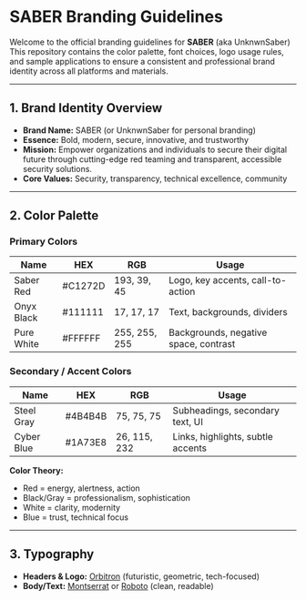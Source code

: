 # SABER Branding Guidelines

Welcome to the official branding guidelines for **SABER** (aka UnknwnSaber)
This repository contains the color palette, font choices, logo usage rules, and sample applications to ensure a consistent and professional brand identity across all platforms and materials.

---

## 1. Brand Identity Overview

- **Brand Name:** SABER (or UnknwnSaber for personal branding)
- **Essence:** Bold, modern, secure, innovative, and trustworthy
- **Mission:** Empower organizations and individuals to secure their digital future through cutting-edge red teaming and transparent, accessible security solutions.
- **Core Values:** Security, transparency, technical excellence, community

---

## 2. Color Palette

### Primary Colors
| Name         | HEX      | RGB            | Usage                                   |
|--------------|----------|----------------|-----------------------------------------|
| Saber Red    | #C1272D  | 193, 39, 45    | Logo, key accents, call-to-action       |
| Onyx Black   | #111111  | 17, 17, 17     | Text, backgrounds, dividers             |
| Pure White   | #FFFFFF  | 255, 255, 255  | Backgrounds, negative space, contrast   |

### Secondary / Accent Colors
| Name         | HEX      | RGB            | Usage                                   |
|--------------|----------|----------------|-----------------------------------------|
| Steel Gray   | #4B4B4B  | 75, 75, 75     | Subheadings, secondary text, UI         |
| Cyber Blue   | #1A73E8  | 26, 115, 232   | Links, highlights, subtle accents       |

**Color Theory:**  
- Red = energy, alertness, action  
- Black/Gray = professionalism, sophistication  
- White = clarity, modernity  
- Blue = trust, technical focus

---

## 3. Typography

- **Headers & Logo:** [Orbitron](https://fonts.google.com/specimen/Orbitron) (futuristic, geometric, tech-focused)
- **Body/Text:** [Montserrat](https://fonts.google.com/specimen/Montserrat) or [Roboto](https://fonts.google.com/specimen/Roboto) (clean, readable)
